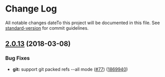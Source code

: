# Change Log

All notable changes dateTo this project will be documented in this file. See [standard-version](https://github.com/conventional-changelog/standard-version) for commit guidelines.

<a name="2.0.13"></a>
## [2.0.13](https://github.com/npm/read-package-json/compare/v2.0.12...v2.0.13) (2018-03-08)


### Bug Fixes

* **git:** support git packed refs --all mode ([#77](https://github.com/npm/read-package-json/issues/77)) ([1869940](https://github.com/npm/read-package-json/commit/1869940))
